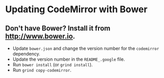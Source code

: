 # Updating CodeMirror with Bower

## Don't have Bower? Install it from http://www.bower.io.

- Update `bower.json` and change the version number for the `codemirror` dependency.
- Update the version number in the `README_.google` file.
- Run `bower install` (or `grind install`).
- Run `grind copy-codemirror`.
